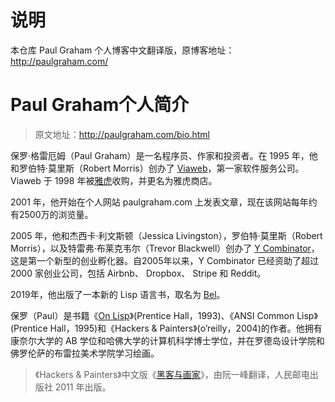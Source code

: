# 说明
本仓库 Paul Graham 个人博客中文翻译版，原博客地址：http://paulgraham.com/

# Paul Graham个人简介
> 原文地址：http://paulgraham.com/bio.html

保罗·格雷厄姆（Paul Graham）是一名程序员、作家和投资者。在 1995 年，他和罗伯特·莫里斯（Robert Morris）创办了 [Viaweb](https://en.wikipedia.org/wiki/Viaweb)，第一家软件服务公司。Viaweb 于 1998 年被[雅虎](http://docs.yahoo.com/docs/pr/release184.html)收购，并更名为雅虎商店。

2001 年，他开始在个人网站 paulgraham.com 上发表文章，现在该网站每年约有2500万的浏览量。

2005 年，他和杰西卡·利文斯顿（Jessica Livingston），罗伯特·莫里斯（Robert Morris），以及特雷弗·布莱克韦尔（Trevor Blackwell）创办了 [Y Combinator](http://ycombinator.com/)，这是第一个新型的创业孵化器。自2005年以来，Y Combinator 已经资助了超过 2000 家创业公司，包括 Airbnb、 Dropbox、 Stripe 和 Reddit。

2019年，他出版了一本新的 Lisp 语言书，取名为 [Bel](http://paulgraham.com/bel.html)。

保罗（Paul）是书籍《[On Lisp](http://www.amazon.com/exec/obidos/ISBN=0130305529)》(Prentice Hall，1993)、《ANSI Common Lisp》(Prentice Hall，1995)和《Hackers & Painters》(o’reilly，2004)的作者。他拥有康奈尔大学的 AB 学位和哈佛大学的计算机科学博士学位，并在罗德岛设计学院和佛罗伦萨的布雷拉美术学院学习绘画。

> 《Hackers & Painters》中文版《[黑客与画家](https://book.douban.com/subject/6021440/)》，由阮一峰翻译，人民邮电出版社 2011 年出版。